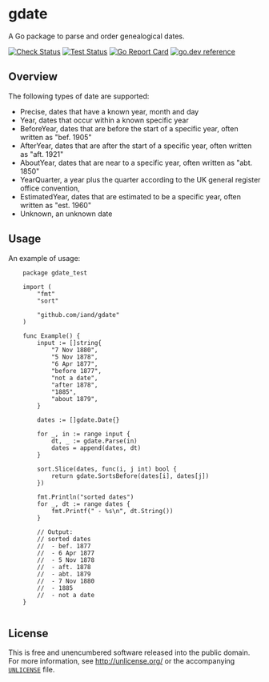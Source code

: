 # gdate

A Go package to parse and order genealogical dates.

[![Check Status](https://github.com/iand/gdate/actions/workflows/check.yml/badge.svg)](https://github.com/iand/gdate/actions/workflows/check.yml)
[![Test Status](https://github.com/iand/gdate/actions/workflows/test.yml/badge.svg)](https://github.com/iand/gdate/actions/workflows/test.yml)
[![Go Report Card](https://goreportcard.com/badge/github.com/iand/gdate)](https://goreportcard.com/report/github.com/iand/gdate)
[![go.dev reference](https://img.shields.io/badge/go.dev-reference-007d9c?logo=go&logoColor=white)](https://pkg.go.dev/github.com/iand/gdate)



## Overview

The following types of date are supported:

 - Precise, dates that have a known year, month and day
 - Year, dates that occur within a known specific year
 - BeforeYear, dates that are before the start of a specific year, often written as "bef. 1905"
 - AfterYear, dates that are after the start of a specific year, often written as "aft. 1921"
 - AboutYear, dates that are near to a specific year, often written as "abt. 1850"
 - YearQuarter, a year plus the quarter according to the UK general register office convention, 
 - EstimatedYear, dates that are estimated to be a specific year, often written as "est. 1960"
 - Unknown, an unknown date

## Usage

An example of usage:

```Golang
	package gdate_test

	import (
		"fmt"
		"sort"

		"github.com/iand/gdate"
	)

	func Example() {
		input := []string{
			"7 Nov 1880",
			"5 Nov 1878",
			"6 Apr 1877",
			"before 1877",
			"not a date",
			"after 1878",
			"1885",
			"about 1879",
		}

		dates := []gdate.Date{}

		for _, in := range input {
			dt, _ := gdate.Parse(in)
			dates = append(dates, dt)
		}

		sort.Slice(dates, func(i, j int) bool {
			return gdate.SortsBefore(dates[i], dates[j])
		})

		fmt.Println("sorted dates")
		for _, dt := range dates {
			fmt.Printf(" - %s\n", dt.String())
		}

		// Output:
		// sorted dates
		//  - bef. 1877
		//  - 6 Apr 1877
		//  - 5 Nov 1878
		//  - aft. 1878
		//  - abt. 1879
		//  - 7 Nov 1880
		//  - 1885
		//  - not a date
	}


```





## License

This is free and unencumbered software released into the public domain. For more
information, see <http://unlicense.org/> or the accompanying [`UNLICENSE`](UNLICENSE) file.

